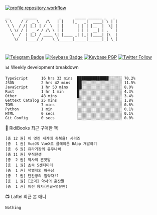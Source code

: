 [![profile repository workflow](https://github.com/vbalien/vbalien/actions/workflows/push.yml/badge.svg)](https://github.com/vbalien/vbalien/actions/workflows/push.yml)
```
__      ______          _      _____ ______ _   _ 
\ \    / /  _ \   /\   | |    |_   _|  ____| \ | |
 \ \  / /| |_) | /  \  | |      | | | |__  |  \| |
  \ \/ / |  _ < / /\ \ | |      | | |  __| | . ` |
   \  /  | |_) / ____ \| |____ _| |_| |____| |\  |
    \/   |____/_/    \_\______|_____|______|_| \_|
                                                  
                                                  
```
[![Telegram Badge](https://img.shields.io/badge/-Telegram-2CA5E0?logo=telegram)](https://t.me/vbalien)
[![Keybase Badge](https://img.shields.io/badge/-Keybase-33A0FF?logo=keybase&logoColor=white)](https://keybase.io/vbalien)
[![Keybase PGP](https://img.shields.io/keybase/pgp/vbalien)](http://sks.pod02.fleetstreetops.com/pks/lookup?search=0xE98CF73DE1E36F7D1B8A383AFD987F8DBE513071&fingerprint=on&op=index)
[![Twitter Follow](https://img.shields.io/twitter/follow/_elnyan)](https://twitter.com/_elnyan)

📊 Weekly development breakdown
```
TypeScript      16 hrs 33 mins  ██████████████░░░░░░ 70.2%
JSON            2 hrs 42 mins   ██░░░░░░░░░░░░░░░░░░ 11.5%
JavaScript      1 hr 53 mins    ██░░░░░░░░░░░░░░░░░░ 8.0%
Rust            1 hr 1 min      █░░░░░░░░░░░░░░░░░░░ 4.3%
Other           48 mins         █░░░░░░░░░░░░░░░░░░░ 3.4%
Gettext Catalog 25 mins         ░░░░░░░░░░░░░░░░░░░░ 1.8%
TOML            7 mins          ░░░░░░░░░░░░░░░░░░░░ 0.6%
Python          1 min           ░░░░░░░░░░░░░░░░░░░░ 0.1%
HTML            0 secs          ░░░░░░░░░░░░░░░░░░░░ 0.1%
Git Config      0 secs          ░░░░░░░░░░░░░░░░░░░░ 0.0%
```
📖 RidiBooks 최근 구매한 책
```
[총 12 권] 이 멋진 세계에 축복을! 시리즈 
[총  1 권] VueJS VueX로 클레이튼 BApp 개발하기 
[총  6 권] 유라기장의 유우나씨 
[총 11 권] 무직전생 
[총  2 권] 약사의 혼잣말 
[총  1 권] 초속 5센티미터 
[총  1 권] 책벌레의 하극상 
[총  1 권] 단칸방의 침략자!? 
[총  1 권] [코믹] 약사의 혼잣말 
[총  1 권] 어린 왕자(한글+영문판) 
```
📺 Laftel 최근 본 애니
```
Nothing
```
